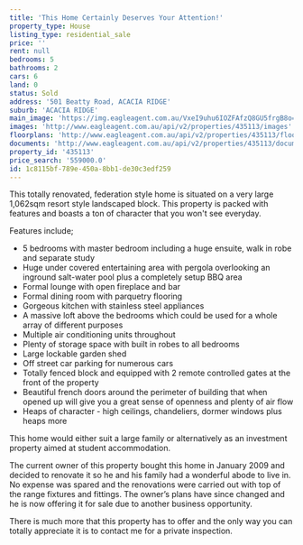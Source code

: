 ```yaml
---
title: 'This Home Certainly Deserves Your Attention!'
property_type: House
listing_type: residential_sale
price: ''
rent: null
bedrooms: 5
bathrooms: 2
cars: 6
land: 0
status: Sold
address: '501 Beatty Road, ACACIA RIDGE'
suburb: 'ACACIA RIDGE'
main_image: 'https://img.eagleagent.com.au/VxeI9uhu6IOZFAfzQ8GU5frgB8o=/1280x854/smart/https://s3-us-west-2.amazonaws.com/eagleagent-orig/images/6820626/113404203-image-M.jpg'
images: 'http://www.eagleagent.com.au/api/v2/properties/435113/images'
floorplans: 'http://www.eagleagent.com.au/api/v2/properties/435113/floorplans'
documents: 'http://www.eagleagent.com.au/api/v2/properties/435113/documents'
property_id: '435113'
price_search: '559000.0'
id: 1c8115bf-789e-450a-8bb1-de30c3edf259
---
```

This totally renovated, federation style home is situated on a very large 1,062sqm resort style landscaped block. This property is packed with features and boasts a ton of character that you won't see everyday.

Features include;
*  5 bedrooms with master bedroom including a huge ensuite, walk in robe and separate study
*  Huge under covered entertaining area with pergola overlooking an inground salt-water pool plus a completely setup BBQ area
*  Formal lounge with open fireplace and bar
*  Formal dining room with parquetry flooring
*  Gorgeous kitchen with stainless steel appliances
*  A massive loft above the bedrooms which could be used for a whole array of different purposes
*  Multiple air conditioning units throughout
*  Plenty of storage space with built in robes to all bedrooms
*  Large lockable garden shed
*  Off street car parking for numerous cars
*  Totally fenced block and equipped with 2 remote controlled gates at the front of the property
*  Beautiful french doors around the perimeter of building that when opened up will give you a great sense of openness and plenty of air flow
*  Heaps of character - high ceilings, chandeliers, dormer windows plus heaps more

This home would either suit a large family or alternatively as an investment property aimed at student accommodation.

The current owner of this property bought this home in January 2009 and decided to renovate it so he and his family had a wonderful abode to live in. No expense was spared and the renovations were carried out with top of the range fixtures and fittings. The owner’s plans have since changed and he is now offering it for sale due to another business opportunity.

There is much more that this property has to offer and the only way you can totally appreciate it is to contact me for a private inspection.